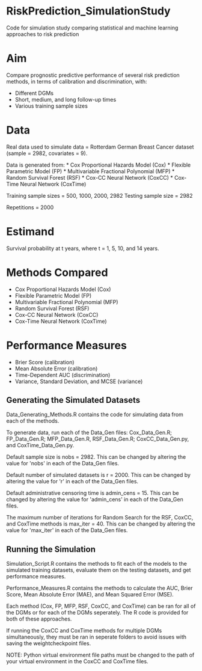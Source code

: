# RiskPrediction_SimulationStudy
Code for simulation study comparing statistical and machine learning approaches to risk prediction 

# Aim

Compare prognostic predictive performance of several risk prediction methods, in terms of calibration and discrimination, with:
* Different DGMs
* Short, medium, and long follow-up times
* Various training sample sizes


# Data

Real data used to simulate data = Rotterdam German Breast Cancer dataset (sample = 2982, covariates = 9).

Data is generated from:
	* Cox Proportional Hazards Model (Cox)
	* Flexible Parametric Model (FP)
	* Multivariable Fractional Polynomial (MFP)
	* Random Survival Forest (RSF)
	* Cox-CC Neural Network (CoxCC)
	* Cox-Time Neural Network (CoxTime)

Training sample sizes = 500, 1000, 2000, 2982
Testing sample size = 2982

Repetitions = 2000


# Estimand

Survival probability at t years, where t = 1, 5, 10, and 14 years. 


# Methods Compared

* Cox Proportional Hazards Model (Cox)
* Flexible Parametric Model (FP)
* Multivariable Fractional Polynomial (MFP)
* Random Survival Forest (RSF)
* Cox-CC Neural Network (CoxCC)
* Cox-Time Neural Network (CoxTime)


# Performance Measures

* Brier Score (calibration)
* Mean Absolute Error (calibration)
* Time-Dependent AUC (discrimination)
* Variance, Standard Deviation, and MCSE (variance)


## Generating the Simulated Datasets

Data_Generating_Methods.R contains the code for simulating data from each of the methods. 

To generate data, run each of the Data_Gen files: Cox_Data_Gen.R; FP_Data_Gen.R; MFP_Data_Gen.R, RSF_Data_Gen.R; CoxCC_Data_Gen.py, and CoxTime_Data_Gen.py. 

Default sample size is nobs = 2982. This can be changed by altering the value for 'nobs' in each of the Data_Gen files. 

Default number of simulated datasets is r = 2000. This can be changed by altering the value for 'r' in each of the Data_Gen files. 

Default administrative censoring time is admin_cens  = 15. This can be changed by altering the value for 'admin_cens' in each of the Data_Gen files.

The maximum number of iterations for Random Search for the RSF, CoxCC, and CoxTime methods is max_iter = 40. This can be changed by altering the value for 'max_iter' in each of the Data_Gen files.


## Running the Simulation

Simulation_Script.R contains the methods to fit each of the models to the simulated training datasets, evaluate them on the testing datasets, and get performance measures. 

Performance_Measures.R contains the methods to calculate the AUC, Brier Score, Mean Absolute Error (MAE), and Mean Squared Error (MSE). 

Each method (Cox, FP, MFP, RSF, CoxCC, and CoxTime) can be ran for all of the DGMs or for each of the DGMs seperately. The R code is provided for both of these approaches. 

If running the CoxCC and CoxTime methods for multiple DGMs simultaneously, they must be ran in seperate folders to avoid issues with saving the weightcheckpoint files.

NOTE: Python virtual environment file paths must be changed to the path of your virtual environment in the CoxCC and CoxTime files. 

